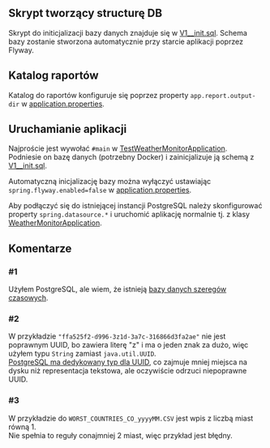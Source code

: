## Skrypt tworzący structurę DB

Skrypt do initicjalizacji bazy danych znajduje się w [V1__init.sql](src/main/resources/db/migration/V1__init.sql).
Schema bazy zostanie stworzona automatycznie przy starcie aplikacji poprzez Flyway.

## Katalog raportów

Katalog do raportów konfiguruje się poprzez property
`app.report.output-dir` w [application.properties](./src/main/resources/application.properties).

## Uruchamianie aplikacji

Najproście jest wywołać `#main` w
[TestWeatherMonitorApplication](src/test/java/com/ing/weather_monitor/integration/TestWeatherMonitorApplication.java).\
Podniesie on bazę danych (potrzebny Docker) i zainicjalizuje ją schemą
z [V1__init.sql](src/main/resources/db/migration/V1__init.sql).

Automatyczną inicjalizację bazy można wyłączyć ustawiając `spring.flyway.enabled=false`
w [application.properties](./src/main/resources/application.properties).

Aby podłączyć się do istniejącej instancji PostgreSQL należy skonfigurować property `spring.datasource.*`
i uruchomić aplikację normalnie tj. z klasy
[WeatherMonitorApplication](src/main/java/com/ing/weather_monitor/WeatherMonitorApplication.java).

## Komentarze

### #1
Użyłem PostgreSQL, ale wiem, że istnieją
[bazy danych szeregów czasowych](https://pl.wikipedia.org/wiki/Baza_danych_szereg%C3%B3w_czasowych).

### #2
W przykładzie `"ffa525f2-d996-3z1d-3a7c-316866d3fa2ae"` nie jest poprawnym UUID,
bo zawiera literę "z" i ma o jeden znak za dużo, więc użyłem typu `String` zamiast `java.util.UUID`.\
[PostgreSQL ma dedykowany typ dla UUID](https://www.postgresql.org/docs/current/datatype-uuid.html),
co zajmuje mniej miejsca na dysku niż representacja tekstowa, ale oczywiście odrzuci niepoprawne UUID.

### #3
W przykładzie do `WORST_COUNTRIES_CO_yyyyMM.CSV` jest wpis z liczbą miast równą 1.\
Nie spełnia to reguły conajmniej 2 miast, więc przykład jest błędny.